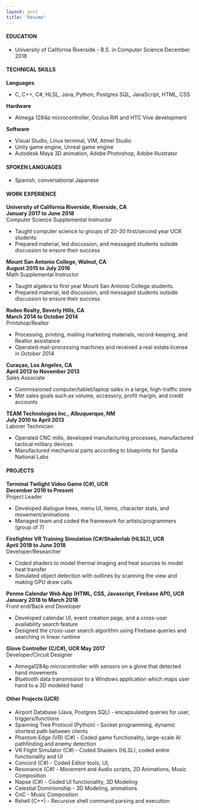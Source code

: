 ```yaml
---
layout: post
title: "Resume"
---
```

#### EDUCATION
* University of California Riverside - B.S. in Computer Science 	                                                          December 2018
                           
#### TECHNICAL SKILLS  
**Languages**
* C, C++, C#, HLSL, Java, Python, Postgres SQL, JavaScript, HTML, CSS  

**Hardware**  
* Atmega 1284p microcontroller, Oculus Rift and HTC Vive development  

**Software**
* Visual Studio, Linux terminal, VIM, Atmel Studio  
* Unity game engine, Unreal game engine  
* Autodesk Maya 3D animation, Adobe Photoshop, Adobe Illustrator  

#### SPOKEN LANGUAGES  
* Spanish, conversational Japanese  

#### WORK EXPERIENCE  
**University of California Riverside, Riverside, CA	                                                           
January 2017 to June 2018**  
Computer Science Supplemental Instructor  
* Taught computer science to groups of 20-30 first/second year UCR students  
* Prepared material, led discussion, and messaged students outside discussion to ensure their success  

**Mount San Antonio College, Walnut, CA			                                            
August 2015 to July 2016**  
Math Supplemental Instructor
* Taught algebra to first year Mount San Antonio College students.
* Prepared material, led discussion, and messaged students outside discussion to ensure their success

**Rodeo Realty, Beverly Hills, CA     		  		   	                   
March 2014 to October 2014**  
Printshop/Realtor
* Processing, printing, mailing marketing materials, record-keeping, and Realtor assistance
* Operated mail-processing machines and received a real estate license in October 2014

**Curaçao, Los Angeles, CA 		                 
April 2013 to November 2013**  
Sales Associate
* Commissioned computer/tablet/laptop sales in a large, high-traffic store
* Met sales  goals such as volume, accessory, profit margin, and credit accounts

**TEAM Technologies Inc., Albuquerque, NM                                                                                    
July 2010 to April 2013**  
Laborer Technician
* Operated CNC mills, developed manufacturing processes, manufactured tactical military devices
* Manufactured mechanical parts according to  blueprints for Sandia National Labs

#### PROJECTS
**Terminal Twilight Video Game (C#), UCR                                                                           
December 2016 to Present**  
Project Leader
* Developed  dialogue trees, menu UI, items, character stats, and movement/animations
* Managed team and coded the framework for artists/programmers (group of 7)

**Firefighter VR Training Simulation (C#/Shaderlab (HLSL)), UCR	             
April 2018 to June 2018**  
Developer/Researcher
* Coded shaders to model thermal imaging and heat sources to model heat transfer
* Simulated object detection with outlines by scanning the view  and making GPU draw calls

**Penme Calendar Web App (HTML, CSS, Javascript, Firebase API), UCR	             
January 2018 to March 2018**  
Front end/Back end Developer
* Developed calendar UI, event creation page, and a cross-user availability search feature
* Designed the cross-user search algorithm using FIrebase queries and searching in linear runtime

**Glove Controller (C/C#), UCR	                                                                                                                                     May 2017**  
Developer/Circuit Designer
* Atmega1284p microcontroller with sensors on a glove that detected hand movements 
* Bluetooth data transmission to a Windows application which maps user hand to a 3D modeled hand

#### Other Projects (UCR)                                                                                         
* Airport Database (Java, Postgres SQL) - encapsulated queries for user, triggers/functions
* Spanning Tree Protocol (Python) - Socket programming, dynamic shortest path between clients
* Phantom Edge (VR) (C#) - Coded game functionality, large-scale AI pathfinding and enemy detection
* VR Flight Simulator (C#) - Coded Shaders (HLSL), coded entire functionality and UI
* Concord  (C#) - Coded Editor tools, UI, 
* Resonance  (C#) - Movement and Audio scripts, 2D Animations, Music Composition
* Napse  (C#) - Coded UI functionality, 3D Modeling
* Celestial Dominionship - 3D Modeling, animations
* CnC - Music Composition
* Rshell (C++) - Recursive shell command parsing and execution
